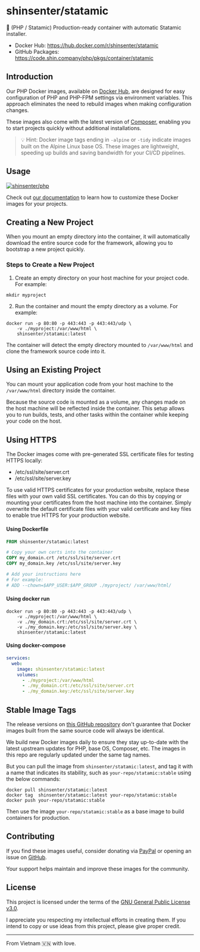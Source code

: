 # shinsenter/statamic

🔋 (PHP / Statamic) Production-ready container with automatic Statamic installer.

- Docker Hub: https://hub.docker.com/r/shinsenter/statamic
- GitHub Packages: https://code.shin.company/php/pkgs/container/statamic

## Introduction

Our PHP Docker images, available on [Docker Hub](https://hub.docker.com/r/shinsenter/php),
are designed for easy configuration of PHP and PHP-FPM settings via environment variables.
This approach eliminates the need to rebuild images when making configuration changes.

These images also come with the latest version of [Composer](https://getcomposer.org),
enabling you to start projects quickly without additional installations.

> 💡 Hint: Docker image tags ending in `-alpine` or `-tidy` indicate images built on the Alpine Linux base OS.
> These images are lightweight, speeding up builds and saving bandwidth for your CI/CD pipelines.

## Usage

[![shinsenter/php](https://repository-images.githubusercontent.com/458053748/24e848e1-c0fc-4893-b2b9-f7dbfad263f3)](https://docker.shin.company/php)

Check out [our documentation](https://hub.docker.com/r/shinsenter/php) to learn how to customize these Docker images for your projects.

## Creating a New Project

When you mount an empty directory into the container, it will automatically download the entire source code for the framework, allowing you to bootstrap a new project quickly.

### Steps to Create a New Project

1. Create an empty directory on your host machine for your project code. For example:

```shell
mkdir myproject
```

2. Run the container and mount the empty directory as a volume. For example:

```shell
docker run -p 80:80 -p 443:443 -p 443:443/udp \
    -v ./myproject:/var/www/html \
    shinsenter/statamic:latest
```

The container will detect the empty directory mounted to `/var/www/html` and clone the framework source code into it.

## Using an Existing Project

You can mount your application code from your host machine to the `/var/www/html` directory inside the container.

Because the source code is mounted as a volume,
any changes made on the host machine will be reflected inside the container.
This setup allows you to run builds, tests,
and other tasks within the container while keeping your code on the host.

## Using HTTPS

The Docker images come with pre-generated SSL certificate files for testing HTTPS locally:

- /etc/ssl/site/server.crt
- /etc/ssl/site/server.key

To use valid HTTPS certificates for your production website,
replace these files with your own valid SSL certificates.
You can do this by copying or mounting your certificates from the host machine into the container.
Simply overwrite the default certificate files with your valid certificate and key files
to enable true HTTPS for your production website.

#### Using Dockerfile

```Dockerfile
FROM shinsenter/statamic:latest

# Copy your own certs into the container
COPY my_domain.crt /etc/ssl/site/server.crt
COPY my_domain.key /etc/ssl/site/server.key

# Add your instructions here
# For example:
# ADD --chown=$APP_USER:$APP_GROUP ./myproject/ /var/www/html/
```

#### Using docker run

```shell
docker run -p 80:80 -p 443:443 -p 443:443/udp \
    -v ./myproject:/var/www/html \
    -v ./my_domain.crt:/etc/ssl/site/server.crt \
    -v ./my_domain.key:/etc/ssl/site/server.key \
    shinsenter/statamic:latest
```

#### Using docker-compose

```yml
services:
  web:
    image: shinsenter/statamic:latest
    volumes:
      - ./myproject:/var/www/html
      - ./my_domain.crt:/etc/ssl/site/server.crt
      - ./my_domain.key:/etc/ssl/site/server.key
```

## Stable Image Tags

The release versions on [this GitHub repository](https://code.shin.company/php) don't guarantee
that Docker images built from the same source code will always be identical.

We build new Docker images daily to ensure they stay up-to-date
with the latest upstream updates for PHP, base OS, Composer, etc.
The images in this repo are regularly updated under the same tag names.

But you can pull the image from `shinsenter/statamic:latest`,
and tag it with a name that indicates its stability,
such as `your-repo/statamic:stable` using the below commands:

```shell
docker pull shinsenter/statamic:latest
docker tag  shinsenter/statamic:latest your-repo/statamic:stable
docker push your-repo/statamic:stable
```

Then use the image `your-repo/statamic:stable` as a base image to build containers for production.

## Contributing

If you find these images useful, consider donating via [PayPal](https://www.paypal.me/shinsenter) or opening an issue on [GitHub](https://code.shin.company/php/issues/new).

Your support helps maintain and improve these images for the community.

## License

This project is licensed under the terms of the [GNU General Public License v3.0](https://code.shin.company/php/blob/main/LICENSE).

I appreciate you respecting my intellectual efforts in creating them. If you intend to copy or use ideas from this project, please give proper credit.

---

From Vietnam 🇻🇳 with love.
